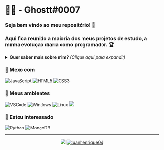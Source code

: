 # :man_technologist: - Ghostt#0007

### Seja bem vindo ao meu repositório! 👋 
### Aqui fica reunido a maioria dos meus projetos de estudo, a minha evolução diária como programador. 🏆

<details>
<summary> <b> Quer saber mais sobre mim? </b> <i>(Clique aqui para expandir)</i> </summary>

### 📖 Sobre mim
Comecei aprender programação por ajuda de um amigo meu e comecei a me interessar por isso estou sempre querendo evoluir mais e
sempre estudando.
</details>

### 💼 Mexo com
![JavaScript](https://img.shields.io/badge/-JavaScript-F7B93E?style=flat-square&logo=javascript&logoColor=fff)
![HTML5](https://img.shields.io/badge/-HTML5-E34F26?style=flat-square&logo=html5&logoColor=white)
![CSS3](https://img.shields.io/badge/-CSS3-549FDE?style=flat-square&logo=css3&logoColor=white)

### 💼 Meus ambientes
![VSCode](https://img.shields.io/badge/-VSCode-0085D1?style=flat-square&logo=visual-studio-code&logoColor=white)
![Windows](https://img.shields.io/badge/-Windows-00ADEF?style=flat-square&logo=windows&logoColor=white)
![Linux](https://img.shields.io/badge/-Linux-f5c022?style=flat-square&logo=linux&logoColor=141414)
<img src="https://img.shields.io/badge/discord-%237289DA.svg?&style=for-the-badge&logo=discord&logoColor=white" />


### 👀 Estou interessado
![Python](https://img.shields.io/badge/python-%233776AB.svg?&style=flat-square&logo=python&logoColor=white)
![MongoDB](https://img.shields.io/badge/-MongoDB-13aa52?style=flat-square&logo=mongodb&logoColor=white)


---
<p align = "center">
  <a href="https://github.com/luanhenrique04"><img src="https://github-readme-stats.vercel.app/api/top-langs/?username=luanhenrique04&layout=compact&theme=dark"/></a> 
  <a href="https://github.com/luanhenrique04"><img src="https://github-readme-stats.vercel.app/api?username=luanhenrique04&show_icons=true&theme=dark&include_all_commits=true&count_private=true" alt="luanhenrique04"/></a>
</p> 
